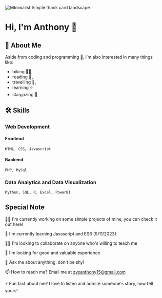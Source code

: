 ![MInimalist Simple thank card landscape](https://github.com/Anthony-0801/Anthony-0801/assets/141275535/81bdfa62-bdba-41e7-9fb0-1456ac0f3973)

# Hi, I'm Anthony 👋


## 🚀 About Me
Aside from coding and programming 📝, I’m also interested in many things like:
- biking 🚴‍♂️, 
- reading 📖,
- travelling 🌄, 
- learning ⭐ 
- stargazing 🌃 



## 🛠 Skills
### Web Development
#### Frontend
```
HTML, CSS, Javascript
```
#### Backend
```
PHP, MySql
```
### Data Analytics and Data Visualization
```
Python, SQL, R, Excel, PowerBI
```


## Special Note
👩‍💻 I'm currently working on some simple projects of mine, you can check it out here!

🧠 I'm currently learning Javascript and ES6 (9/11/2023)

👯‍♀️ I'm looking to collaborate on anyone who's willing to teach me

🤔 I'm looking for good and valuable experience

💬 Ask me about anything, don't be shy!

📫 How to reach me? Email me at zyxanthony15@gmail.com

⚡️ Fun fact about me? I love to listen and admire someone's story, now tell yours!

